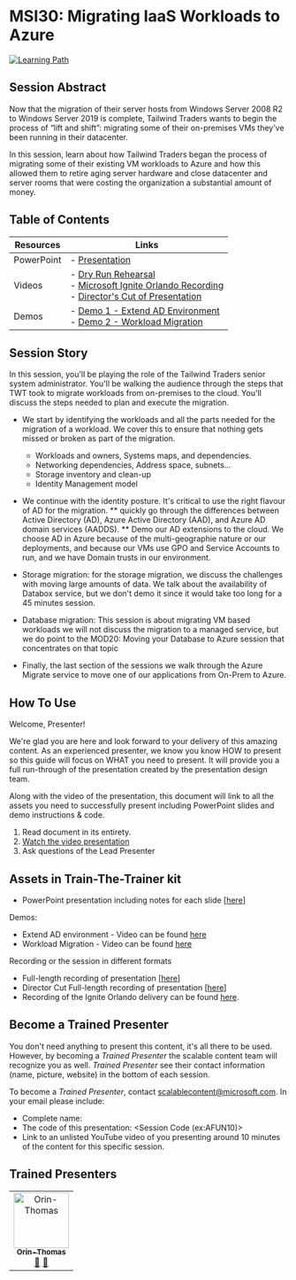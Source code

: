 # MSI30: Migrating IaaS Workloads to Azure

[![Learning Path](https://img.shields.io/badge/Learning%20Path-MSI-fe5e00?logo=microsoft)](https://github.com/microsoft/ignite-learning-paths-training-msi)

## Session Abstract

Now that the migration of their server hosts from Windows Server 2008 R2 to Windows Server 2019 is complete, Tailwind Traders wants to begin the process of “lift and shift”: migrating some of their on-premises VMs they’ve been running in their datacenter.  

In this session, learn about how Tailwind Traders began the process of migrating some of their existing VM workloads to Azure and how this allowed them to retire aging server hardware and close datacenter and server rooms that were costing the organization a substantial amount of money.


## Table of Contents

| Resources         | Links                            |
|-------------------|----------------------------------|
| PowerPoint        | - [Presentation](presentations.md) |
| Videos            | - [Dry Run Rehearsal](https://globaleventcdn.blob.core.windows.net/assets/msi/msi30/MSI30%20Migrating%20IaaS%20Workloads%20to%20Azure.mp4) <br/>- [Microsoft Ignite Orlando Recording](https://myignite.techcommunity.microsoft.com/sessions/82978?source=global-search) <br/>- [Director's Cut of Presentation](https://globaleventcdn.blob.core.windows.net/assets/msi/msi30/MSI30-Directors-cut.mp4) |
| Demos             | - [Demo 1 - Extend AD Environment](https://globaleventcdn.blob.core.windows.net/assets/msi/msi30/MSI30-Demo-AD-extend.mp4)  <br/>- [Demo 2 - Workload Migration](https://globaleventcdn.blob.core.windows.net/assets/msi/msi30/MSI30-Demo-AzMig.mp4) |


## Session Story

In this session, you'll be playing the role of the Tailwind Traders senior system administrator. You'll be walking the audience through the steps that TWT took to migrate workloads from on-premises to the cloud.  You'll discuss the steps needed to plan and execute the migration.

* We start by identifying the workloads and all the parts needed for the migration of a workload. We cover this to ensure that nothing gets missed or broken as part of the migration.

    * Workloads and owners,  Systems maps, and dependencies.
    * Networking dependencies,  Address space, subnets...
    * Storage inventory and clean-up
    * Identity Management model

* We continue with the identity posture.  It's critical to use the right flavour of AD for the migration.
** quickly go through the differences between Active Directory (AD), Azure Active Directory (AAD), and Azure AD domain services (AADDS).
** Demo our AD extensions to the cloud.  We choose AD in Azure because of the multi-geographie nature or our deployments, and because our VMs use GPO and Service Accounts to run, and we have Domain trusts in our environment.

* Storage migration:  for the storage migration, we discuss the challenges with moving large amounts of data. We talk about the availability of Databox service, but we don't demo it since it would take too long for a 45 minutes session.

* Database migration: This session is about migrating VM based workloads we will not discuss the migration to a managed service, but we do point to the MOD20: Moving your Database​ to Azure session that concentrates on that topic

* Finally, the last section of the sessions we walk through the Azure Migrate service to move one of our applications from On-Prem to Azure.


## How To Use

Welcome, Presenter!

We're glad you are here and look forward to your delivery of this amazing content. As an experienced presenter, we know you know HOW to present so this guide will focus on WHAT you need to present. It will provide you a full run-through of the presentation created by the presentation design team.

Along with the video of the presentation, this document will link to all the assets you need to successfully present including PowerPoint slides and demo instructions &
code.

1.  Read document in its entirety.
2.  <a href="https://globaleventcdn.blob.core.windows.net/assets/msi/msi30/MSI30 Migrating IaaS Workloads to Azure.mp4" target="_blank">Watch the video presentation</a>
3.  Ask questions of the Lead Presenter


## Assets in Train-The-Trainer kit

- PowerPoint presentation including notes for each slide [<a href="https://globaleventcdn.blob.core.windows.net/assets/msi/msi30/msi30-2019-10_Oct-24.pptx" target="_blank">here</a>]


Demos:
-   Extend AD environment - Video can be found <a href="https://globaleventcdn.blob.core.windows.net/assets/msi/msi30/MSI30-Demo-AD-extend.mp4" target="_blank">here</a>
-   Workload Migration - Video can be found <a href="https://globaleventcdn.blob.core.windows.net/assets/msi/msi30/MSI30-Demo-AzMig.mp4" target="_blank">here</a>

Recording or the session in different formats
- Full-length recording of presentation [<a href="https://globaleventcdn.blob.core.windows.net/assets/msi/msi30/MSI30 Migrating IaaS Workloads to Azure.mp4" target="_blank">here</a>]
- Director Cut Full-length recording of presentation [<a href="https://globaleventcdn.blob.core.windows.net/assets/msi/msi30/MSI30-Directors-cut.mp4" target="_blank">here</a>]
- Recording of the Ignite Orlando delivery can be found <a href="https://myignite.techcommunity.microsoft.com/sessions/82978?source=global-search" target="_blank">here</a>.

## Become a Trained Presenter

You don't need anything to present this content, it's all there to be used. However, by becoming a *Trained Presenter* the scalable content team will recognize you as well. *Trained Presenter* see their contact information (name, picture, website) in the bottom of each session.  
 
To become a *Trained Presenter*, contact [scalablecontent@microsoft.com](mailto:scalablecontent@microsoft.com). In your email please include:

- Complete name:
- The code of this presentation: \<Session Code (ex:AFUN10)\>
- Link to an unlisted YouTube video of you presenting around 10 minutes of the content for this specific session.


## Trained Presenters

<!-- ALL-CONTRIBUTORS-LIST:START - Do not remove or modify this section -->
<!-- prettier-ignore -->

<table>
<tr>
    <td align="center"><a href="http://orinthomas.com">
        <img src="https://avatars1.githubusercontent.com/u/44561273?s=460&v=4" width="100px;" alt="Orin-Thomas"/><br />
        <sub><b>Orin-Thomas</b></sub></a><br />
            <a href="https://github.com/microsoft/ignite-learning-paths-training-afun/commits?author=Orin-Thomas" title="talk">📢</a>
            <a href="https://github.com/microsoft/ignite-learning-paths-training-afun/commits?author=Orin-Thomas" title="Documentation">📖</a> 
    </td>
</tr></table>

<!-- ALL-CONTRIBUTORS-LIST:END -->
